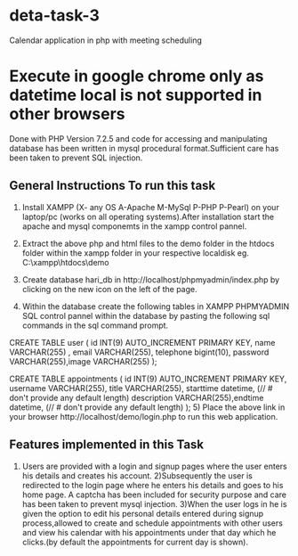 # deta-task-3
Calendar application in php with meeting scheduling 
# Execute in google chrome only as datetime local is not supported in other browsers
Done with PHP Version 7.2.5 and code for accessing and manipulating database has been written in mysql procedural format.Sufficient care has been taken to prevent SQL injection.
## General Instructions To run this task
1) Install XAMPP (X- any OS A-Apache M-MySql P-PHP P-Pearl) on your laptop/pc (works on all operating systems).After installation start the apache and mysql componemts in the xampp control pannel.

2) Extract the above php and html files to the demo folder in the htdocs folder within the xampp folder in your respective localdisk eg. C:\xampp\htdocs\demo

3) Create database hari_db in http://localhost/phpmyadmin/index.php by clicking on the new icon on the left of the page.

4) Within the database create the following tables in XAMPP PHPMYADMIN SQL control pannel within the database by pasting the following sql commands in the sql command prompt.

  CREATE TABLE user ( id INT(9) AUTO_INCREMENT PRIMARY KEY, name VARCHAR(255) , email VARCHAR(255), telephone bigint(10), password       VARCHAR(255),image VARCHAR(255) );

CREATE TABLE appointments ( id INT(9) AUTO_INCREMENT PRIMARY KEY, username VARCHAR(255), title VARCHAR(255), starttime datetime, (// # don't provide    any default length)
description VARCHAR(255),endtime datetime, (// # don't provide    any default length)
 );
5) Place the above link in your browser http://localhost/demo/login.php to run this web application.
## Features implemented in this Task
1) Users are provided with a login and signup pages where the user enters his details and creates his account.
2)Subsequently the user is redirected to the login page where he enters his details and goes to his home page. A captcha has been included for security purpose and care has been taken to prevent mysql injection.
3)When the user logs in he is given the option to edit his personal details entered during signup process,allowed to create and schedule appointments with other users and view his calendar with his appointments under that day which he clicks.(by default the appointments for current day is shown).
